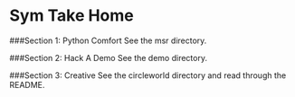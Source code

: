 # Sym Take Home

###Section 1: Python Comfort
See the msr directory.

###Section 2: Hack A Demo
See the demo directory.

###Section 3: Creative
See the circleworld directory and read through the README.
